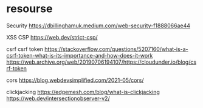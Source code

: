 # resourse

Security
https://dbillinghamuk.medium.com/web-security-f1888066ae44


XSS
CSP
https://web.dev/strict-csp/


csrf
csrf token
https://stackoverflow.com/questions/5207160/what-is-a-csrf-token-what-is-its-importance-and-how-does-it-work
https://web.archive.org/web/20190706194107/https://cloudunder.io/blog/csrf-token


cors
https://blog.webdevsimplified.com/2021-05/cors/


clickjacking
https://edgemesh.com/blog/what-is-clickjacking
https://web.dev/intersectionobserver-v2/
